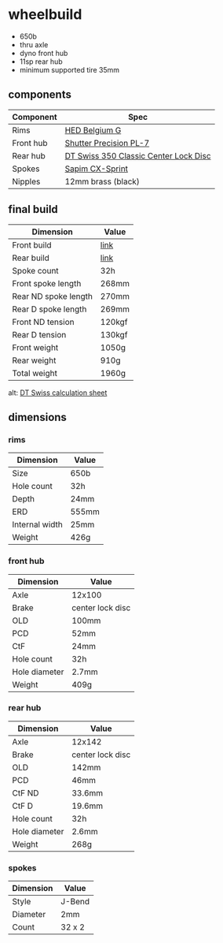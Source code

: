# wheelbuild

* 650b
* thru axle
* dyno front hub
* 11sp rear hub
* minimum supported tire 35mm

## components

| Component | Spec |
| --------- | ---- |
| Rims | [HED Belgium G](https://store.hedcycling.com/belgium-g/) |
| Front hub | [Shutter Precision PL-7](https://www.sp-dynamo.com/series7-pl7) |
| Rear hub | [DT Swiss 350 Classic Center Lock Disc](https://www.dtswiss.com/en/components/hubs-and-rws/hubs-road/350) |
| Spokes | [Sapim CX-Sprint](https://www.sapim.be/spokes/aero/cx-sprint) |
| Nipples | 12mm brass (black) |

## final build

| Dimension | Value |
| --------- | ----- |
| Front build | [link](https://kstoerz.com/freespoke/?link=1&e=555&hub=774&n=32&xL=3&xR=3) |
| Rear build | [link](https://kstoerz.com/freespoke/?link=1&e=555&hub=373&n=32&xL=3&xR=3) |
| Spoke count | 32h |
| Front spoke length | 268mm |
| Rear ND spoke length | 270mm |
| Rear D spoke length | 269mm |
| Front ND tension | 120kgf |
| Rear D tension | 130kgf |
| Front weight | 1050g |
| Rear weight | 910g |
| Total weight | 1960g |

alt: [DT Swiss calculation sheet](techsheets/Calculation-08082021-024520.pdf)

## dimensions

### rims

| Dimension | Value |
| --------- | ----- |
| Size | 650b |
| Hole count | 32h|
| Depth | 24mm |
| ERD | 555mm |
| Internal width | 25mm |
| Weight | 426g |

### front hub

| Dimension | Value |
| --------- | ----- |
| Axle | 12x100 |
| Brake | center lock disc |
| OLD | 100mm |
| PCD | 52mm |
| CtF | 24mm |
| Hole count | 32h |
| Hole diameter | 2.7mm |
| Weight | 409g |

### rear hub

| Dimension | Value |
| --------- | ----- |
| Axle | 12x142 |
| Brake | center lock disc |
| OLD | 142mm |
| PCD | 46mm |
| CtF ND | 33.6mm |
| CtF D | 19.6mm |
| Hole count | 32h |
| Hole diameter | 2.6mm |
| Weight | 268g |

### spokes

| Dimension | Value |
| --------- | ----- |
| Style | J-Bend |
| Diameter | 2mm |
| Count | 32 x 2 |
